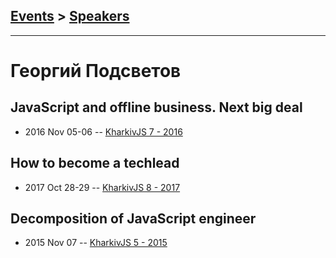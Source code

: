 ## [Events](../README.md) > [Speakers](../speakers.md)
---

# Георгий Подсветов

## JavaScript and offline business. Next big deal
- 2016 Nov 05-06 -- [KharkivJS 7 - 2016](https://www.youtube.com/watch?v=lam0mteyz1I)    
## How to become a techlead
- 2017 Oct 28-29 -- [KharkivJS 8 - 2017](https://www.youtube.com/watch?v=st98ADflBoQ)    
## Decomposition of JavaScript engineer
- 2015 Nov 07 -- [KharkivJS 5 - 2015](https://www.youtube.com/watch?v=sh0vLXNPW2Y)    
